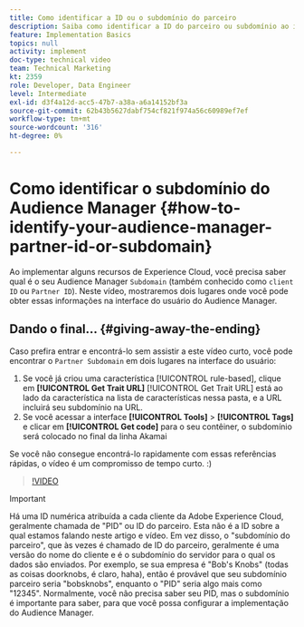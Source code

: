 ```yaml
---
title: Como identificar a ID ou o subdomínio do parceiro
description: Saiba como identificar a ID do parceiro ou subdomínio ao implementar alguns recursos do Experience Cloud e sobre dois lugares em que você pode obter essa ID na interface do usuário do Audience Manager.
feature: Implementation Basics
topics: null
activity: implement
doc-type: technical video
team: Technical Marketing
kt: 2359
role: Developer, Data Engineer
level: Intermediate
exl-id: d3f4a12d-acc5-47b7-a38a-a6a14152bf3a
source-git-commit: 62b43b5627dabf754cf821f974a56c60989ef7ef
workflow-type: tm+mt
source-wordcount: '316'
ht-degree: 0%

---
```


# Como identificar o subdomínio do Audience Manager {#how-to-identify-your-audience-manager-partner-id-or-subdomain}

Ao implementar alguns recursos de Experience Cloud, você precisa saber qual é o seu Audience Manager `Subdomain` (também conhecido como `client ID` ou `Partner ID`). Neste vídeo, mostraremos dois lugares onde você pode obter essas informações na interface do usuário do Audience Manager.

## Dando o final... {#giving-away-the-ending}

Caso prefira entrar e encontrá-lo sem assistir a este vídeo curto, você pode encontrar o `Partner Subdomain` em dois lugares na interface do usuário:

1. Se você já criou uma característica [!UICONTROL rule-based], clique em **[!UICONTROL Get Trait URL]**
   [!UICONTROL Get Trait URL] está ao lado da característica na lista de características nessa pasta, e a URL incluirá seu subdomínio na URL.
1. Se você acessar a interface **[!UICONTROL Tools]** > **[!UICONTROL Tags]** e clicar em **[!UICONTROL Get code]** para o seu contêiner, o subdomínio será colocado no final da linha Akamai

Se você não consegue encontrá-lo rapidamente com essas referências rápidas, o vídeo é um compromisso de tempo curto. :)

>[!VIDEO](https://video.tv.adobe.com/v/40892/?quality=12&captions=por_br)

>[!IMPORTANT]
>
>Há uma ID numérica atribuída a cada cliente da Adobe Experience Cloud, geralmente chamada de &quot;PID&quot; ou ID do parceiro. Esta não é a ID sobre a qual estamos falando neste artigo e vídeo. Em vez disso, o &quot;subdomínio do parceiro&quot;, que às vezes é chamado de ID do parceiro, geralmente é uma versão do nome do cliente e é o subdomínio do servidor para o qual os dados são enviados. Por exemplo, se sua empresa é &quot;Bob&#39;s Knobs&quot; (todas as coisas doorknobs, é claro, haha), então é provável que seu subdomínio parceiro seria &quot;bobsknobs&quot;, enquanto o &quot;PID&quot; seria algo mais como &quot;12345&quot;. Normalmente, você não precisa saber seu PID, mas o subdomínio é importante para saber, para que você possa configurar a implementação do Audience Manager.
>
